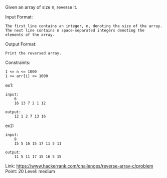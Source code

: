 Given an array of size n, reverse it.

Input Format:

	The first line contains an integer, n, denoting the size of the array. The next line contains n space-separated integers denoting the elements of the array.

Output Format:

	Print the reversed array.

Constraints:

	1 <= n <= 1000
	1 <= arr[i] <= 1000

ex1:

	input:
		6
		16 13 7 2 1 12

	output:
		12 1 2 7 13 16

ex2:

	input:
		8
		15 5 16 15 17 11 5 11

	output:
		11 5 11 17 15 16 5 15

Link: https://www.hackerrank.com/challenges/reverse-array-c/problem<br />
Point: 20
Level: medium